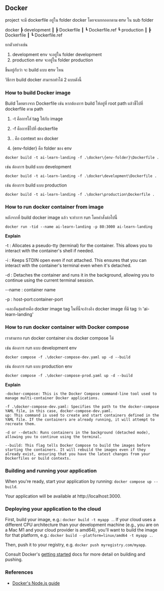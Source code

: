 ## Docker

project จะมี dockerfile อยู่ใน folder docker โดยจะแยกออกตาม env ใน sub folder

docker
 ┣ development
 ┃ ┣ Dockerfile
 ┃ ┗ Dockerfile.ref
 ┗ production
 ┃ ┣ Dockerfile
 ┃ ┗ Dockerfile.ref

ยกตัวอย่างเช่น 

1. development env จะอยู่ใน folder development
2. production env จะอยู่ใน folder production

ขึ้นอยู่กับว่า จะ build แบบ env ไหน

วิธีการ build docker สามารถทำได้ 2 แบบดังนี้

### How to build Docker image

Build โดยตรงจาก Dockerfile เช่น หากต้องการ build ให้อยู่ที่ root path แล้วชี้ไปที่ dockerfile ตาม path

1. -t คือการใส่ tag ให้กับ image

2. -f คือการชี้ไปที่ dockerfile

3. . คือ context ของ docker

4. {env-folder} คือ folder ของ env

```
docker build -t ai-learn-landing -f .\docker\{env-folder}\Dockerfile .
```

เช่น ต้องการ build แบบ development

```
docker build -t ai-learn-landing -f .\docker\development\Dockerfile .
```

เช่น ต้องการ build แบบ production

```
docker build -t ai-learn-landing -f .\docker\production\Dockerfile .
```

### How to run docker container from image

หลังจากที่ build docker image แล้ว จะทำการ run โดยคำสั่งต่อไปนี้

```
docker run -tid --name ai-learn-landing -p 80:3000 ai-learn-landing
```

**Explain**

-t : Allocates a pseudo-tty (terminal) for the container. This allows you to interact with the container's shell if needed.

-i : Keeps STDIN open even if not attached. This ensures that you can interact with the container's terminal even when it's detached.

-d : Detaches the container and runs it in the background, allowing you to continue using the current terminal session.

--name : container name

-p : host-port:container-port

-และอันสุดท้ายคือ docker image tag ในที่นี้จะอ้างอิง docker image ที่มี tag ว่า 'ai-learn-landing'

### How to run docker container with Docker compose

เราสามารถ run docker container ผ่าน docker compose ได้

เช่น ต้องการ run แบบ development env

```
docker compose -f .\docker-compose-dev.yaml up -d --build
```

เช่น ต้องการ run แบบ production env

```
docker compose -f .\docker-compose-prod.yaml up -d --build
```

**Explain**

```
-docker-compose: This is the Docker Compose command-line tool used to manage multi-container Docker applications.

-f .\docker-compose-dev.yaml: Specifies the path to the docker-compose YAML file, in this case, docker-compose-dev.yaml.
up: This command is used to create and start containers defined in the YAML file. If the containers are already running, it will attempt to recreate them.

-d or --detach: Runs containers in the background (detached mode), allowing you to continue using the terminal.

--build: This flag tells Docker Compose to build the images before starting the containers. It will rebuild the images even if they already exist, ensuring that you have the latest changes from your Dockerfiles or build contexts.

```

### Building and running your application

When you're ready, start your application by running:
`docker compose up --build`.

Your application will be available at http://localhost:3000.

### Deploying your application to the cloud

First, build your image, e.g.: `docker build -t myapp .`.
If your cloud uses a different CPU architecture than your development
machine (e.g., you are on a Mac M1 and your cloud provider is amd64),
you'll want to build the image for that platform, e.g.:
`docker build --platform=linux/amd64 -t myapp .`.

Then, push it to your registry, e.g. `docker push myregistry.com/myapp`.

Consult Docker's [getting started](https://docs.docker.com/go/get-started-sharing/)
docs for more detail on building and pushing.

### References
* [Docker's Node.js guide](https://docs.docker.com/language/nodejs/)